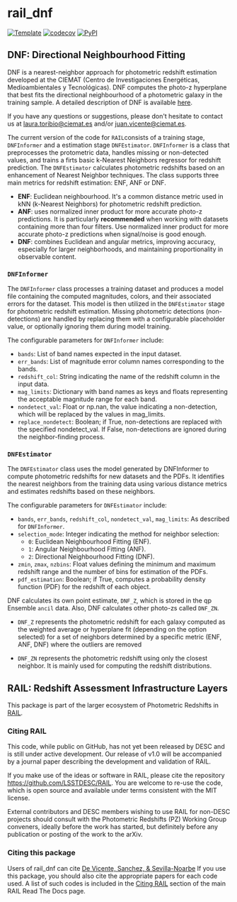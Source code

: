 # rail_dnf

[![Template](https://img.shields.io/badge/Template-LINCC%20Frameworks%20Python%20Project%20Template-brightgreen)](https://lincc-ppt.readthedocs.io/en/latest/)
[![codecov](https://codecov.io/gh/LSSTDESC/rail_dnf/branch/main/graph/badge.svg)](https://codecov.io/gh/LSSTDESC/rail_dnf)
[![PyPI](https://img.shields.io/pypi/v/example_package?color=blue&logo=pypi&logoColor=white)](https://pypi.org/project/pz-rail-dnf/)

## DNF: Directional Neighbourhood Fitting

DNF is a nearest-neighbor approach for photometric redshift estimation developed at the CIEMAT (Centro de Investigaciones Energéticas, Medioambientales y Tecnológicas). DNF computes the photo-z hyperplane that best fits the directional neighbourhood of a photometric galaxy in the training sample. A detailed description of DNF is available [here](https://arxiv.org/abs/1511.07623).

If you have any questions or suggestions, please don't hesitate to contact us at laura.toribio@ciemat.es and/or juan.vicente@ciemat.es.

The current version of the code for `RAIL`consists of a training stage, `DNFInformer` and a estimation stage `DNFEstimator`. `DNFInformer` is a class that preprocesses the protometric data, handles missing or non-detected values, and trains a firts basic k-Nearest Neighbors regressor for redshift prediction. The `DNFEstimator` calculates photometric redshifts based on an enhancement of Nearest Neighbor techniques. The class supports three main metrics for redshift estimation: ENF, ANF or DNF.

- **ENF**: Euclidean neighbourhood. It's a common distance metric used in kNN (k-Nearest Neighbors) for photometric redshift prediction.
- **ANF**: uses normalized inner product for more accurate photo-z predictions. It is particularly **recommended** when working with datasets containing more than four filters. Use normalized inner product for more accurate photo-z predictions when signal/noise is good enough.
- **DNF**: combines Euclidean and angular metrics, improving accuracy, especially for larger neighborhoods, and maintaining proportionality in observable content.


### `DNFInformer`

The `DNFInformer` class processes a training dataset and produces a model file containing the computed magnitudes, colors, and their associated errors for the dataset. This model is then utilized in the `DNFEstimator` stage for photometric redshift estimation. Missing photometric detections (non-detections) are handled by replacing them with a configurable placeholder value, or optionally ignoring them during model training.

The configurable parameters for `DNFInformer` include:

- `bands`: List of band names expected in the input dataset.
- `err_bands`: List of magnitude error column names corresponding to the bands.
- `redshift_col`: String indicating the name of the redshift column in the input data.
- `mag_limits`: Dictionary with band names as keys and floats representing the acceptable magnitude range for each band.
- `nondetect_val`: Float or np.nan, the value indicating a non-detection, which will be replaced by the values in mag_limits.
- `replace_nondetect`: Boolean; if True, non-detections are replaced with the specified nondetect_val. If False, non-detections are ignored during the neighbor-finding process.


### `DNFEstimator`

The `DNFEstimator` class uses the model generated by DNFInformer to compute photometric redshifts for new datasets and the PDFs. It identifies the nearest neighbors from the training data using various distance metrics and estimates redshifts based on these neighbors.

The configurable parameters for `DNFEstimator` include:

- `bands`, `err_bands`, `redshift_col`, `nondetect_val`, `mag_limits`: As described for `DNFInformer`.
- `selection_mode`: Integer indicating the method for neighbor selection:
    * `0`: Euclidean Neighbourhood Fitting (ENF).
    * `1`: Angular Neighbourhood Fitting (ANF).
    * `2`: Directional Neighbourhood Fitting (DNF).
- `zmin`, `zmax`, `nzbins`: Float values defining the minimum and maximum redshift range and the number of bins for estimation of the PDFs.
- `pdf_estimation`: Boolean; if True, computes a probability density function (PDF) for the redshift of each object.

DNF calculates its own point estimate, `DNF_Z`, which is stored in the qp Ensemble `ancil` data. Also, DNF calculates other photo-zs called `DNF_ZN`.

- `DNF_Z` represents the photometric redshift for each galaxy computed as the weighted average or hyperplane fit (depending on the option selected) for a set of neighbors determined by a specific metric (ENF, ANF, DNF) where the outliers are removed

- `DNF_ZN` represents the photometric redshift using only the closest neighbor. It is mainly used for computing the redshift distributions.

## RAIL: Redshift Assessment Infrastructure Layers

This package is part of the larger ecosystem of Photometric Redshifts
in [RAIL](https://github.com/LSSTDESC/RAIL).

### Citing RAIL

This code, while public on GitHub, has not yet been released by DESC and is
still under active development. Our release of v1.0 will be accompanied by a
journal paper describing the development and validation of RAIL.

If you make use of the ideas or software in RAIL, please cite the repository 
<https://github.com/LSSTDESC/RAIL>. You are welcome to re-use the code, which
is open source and available under terms consistent with the MIT license.

External contributors and DESC members wishing to use RAIL for non-DESC projects
should consult with the Photometric Redshifts (PZ) Working Group conveners,
ideally before the work has started, but definitely before any publication or 
posting of the work to the arXiv.

### Citing this package
Users of rail_dnf can cite [De Vicente, Sanchez, & Sevilla-Noarbe](https://ui.adsabs.harvard.edu/abs/2016MNRAS.459.3078D/abstract)
If you use this package, you should also cite the appropriate papers for each
code used.  A list of such codes is included in the 
[Citing RAIL](https://lsstdescrail.readthedocs.io/en/stable/source/citing.html)
section of the main RAIL Read The Docs page.


